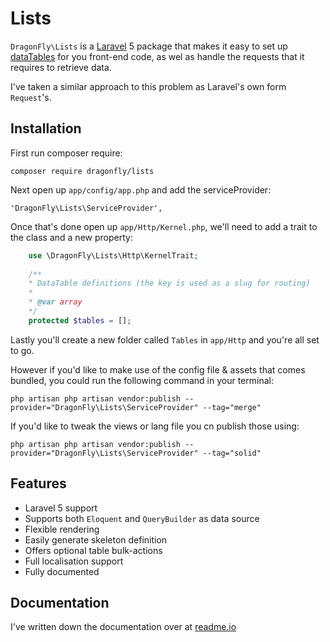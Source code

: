 Lists
=====

`DragonFly\Lists` is a [Laravel](http://laravel.com) 5 package that makes it easy to set up [dataTables](https://datatables.net) for you front-end
code, as wel as handle the requests that it requires to retrieve data.

I've taken a similar approach to this problem as Laravel's own form `Request`'s.

## Installation

First run composer require:

    composer require dragonfly/lists
    
Next open up `app/config/app.php` and add the serviceProvider:

    'DragonFly\Lists\ServiceProvider',
    
Once that's done open up `app/Http/Kernel.php`, we'll need to add a trait to the class and a new property:

```php
    use \DragonFly\Lists\Http\KernelTrait;
    
    /**
    * DataTable definitions (the key is used as a slug for routing)
    * 
    * @var array
    */
    protected $tables = [];
```

Lastly you'll create a new folder called `Tables` in `app/Http` and you're all set to go.

However if you'd like to make use of the config file & assets that comes bundled, you could run the following command in your terminal:

    php artisan php artisan vendor:publish --provider="DragonFly\Lists\ServiceProvider" --tag="merge"
    
If you'd like to tweak the views or lang file you cn publish those using:

    php artisan php artisan vendor:publish --provider="DragonFly\Lists\ServiceProvider" --tag="solid"

## Features

 * Laravel 5 support
 * Supports both `Eloquent` and `QueryBuilder` as data source
 * Flexible rendering
 * Easily generate skeleton definition
 * Offers optional table bulk-actions
 * Full localisation support
 * Fully documented
 
## Documentation

I've written down the documentation over at [readme.io](https://dragonflylists.readme.io/)
